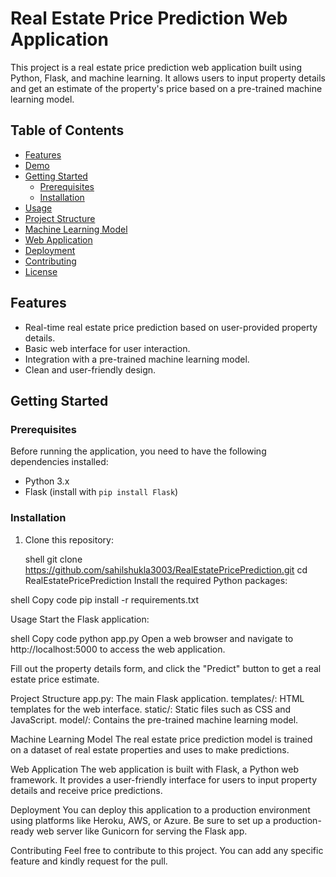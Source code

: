 # Real Estate Price Prediction Web Application

This project is a real estate price prediction web application built using Python, Flask, and machine learning. It allows users to input property details and get an estimate of the property's price based on a pre-trained machine learning model.

## Table of Contents
- [Features](#features)
- [Demo](#demo)
- [Getting Started](#getting-started)
  - [Prerequisites](#prerequisites)
  - [Installation](#installation)
- [Usage](#usage)
- [Project Structure](#project-structure)
- [Machine Learning Model](#machine-learning-model)
- [Web Application](#web-application)
- [Deployment](#deployment)
- [Contributing](#contributing)
- [License](#license)

## Features

- Real-time real estate price prediction based on user-provided property details.
- Basic web interface for user interaction.
- Integration with a pre-trained machine learning model.
- Clean and user-friendly design.

## Getting Started

### Prerequisites

Before running the application, you need to have the following dependencies installed:

- Python 3.x
- Flask (install with `pip install Flask`)

### Installation

1. Clone this repository:

   shell
   git clone https://github.com/sahilshukla3003/RealEstatePricePrediction.git
   cd RealEstatePricePrediction
Install the required Python packages:

shell
Copy code
pip install -r requirements.txt

Usage
Start the Flask application:

shell
Copy code
python app.py
Open a web browser and navigate to http://localhost:5000 to access the web application.

Fill out the property details form, and click the "Predict" button to get a real estate price estimate.

Project Structure
app.py: The main Flask application.
templates/: HTML templates for the web interface.
static/: Static files such as CSS and JavaScript.
model/: Contains the pre-trained machine learning model.

Machine Learning Model
The real estate price prediction model is trained on a dataset of real estate properties and uses to make predictions.

Web Application
The web application is built with Flask, a Python web framework. It provides a user-friendly interface for users to input property details and receive price predictions.

Deployment
You can deploy this application to a production environment using platforms like Heroku, AWS, or Azure. Be sure to set up a production-ready web server like Gunicorn for serving the Flask app.

Contributing
Feel free to contribute to this project. You can add any specific feature and kindly request for the pull.

